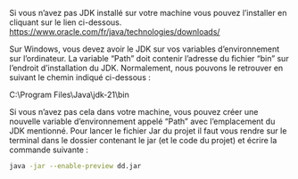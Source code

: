 Si vous n’avez pas JDK installé sur votre machine vous pouvez l’installer en cliquant sur le lien ci-dessous.
https://www.oracle.com/fr/java/technologies/downloads/

Sur Windows, vous devez avoir le JDK sur vos variables d’environnement sur l’ordinateur. La variable “Path” doit contenir l’adresse du fichier “bin” sur l’endroit d’installation du JDK. Normalement, nous pouvons le retrouver en suivant le chemin indiqué ci-dessous :

C:\Program Files\Java\jdk-21\bin

Si vous n’avez pas cela dans votre machine, vous pouvez créer une nouvelle variable d’environnement appelé “Path” avec l’emplacement du JDK mentionné. 
Pour lancer le fichier Jar du projet il faut vous rendre sur le terminal dans le dossier contenant le jar (et le code du projet) et écrire la commande suivante :

```bash
java -jar --enable-preview dd.jar
```

